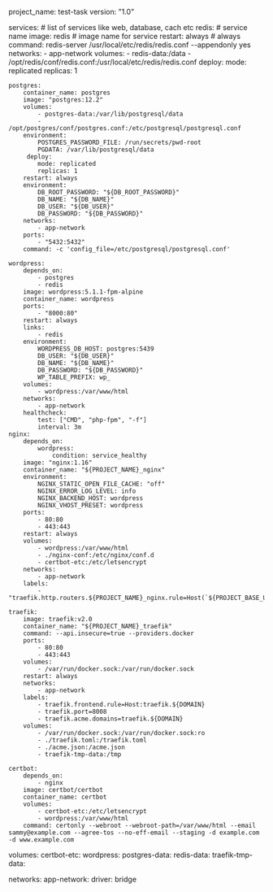 project_name: test-task
version: "1.0"

services:  # list of services like web, database, cach etc
    redis: # service name
        image: redis  # image name for service
        restart: always  # always
        command: redis-server /usr/local/etc/redis/redis.conf --appendonly yes
        networks:
          - app-network
        volumes:
          - redis-data:/data
          - /opt/redis/conf/redis.conf:/usr/local/etc/redis/redis.conf
        deploy:
          mode: replicated
          replicas: 1

    postgres:
        container_name: postgres
        image: "postgres:12.2"
        volumes:
            - postgres-data:/var/lib/postgresql/data
            - /opt/postgres/conf/postgres.conf:/etc/postgresql/postgresql.conf
        environment:
            POSTGRES_PASSWORD_FILE: /run/secrets/pwd-root
            PGDATA: /var/lib/postgresql/data
         deploy:
            mode: replicated
            replicas: 1
        restart: always
        environment:
            DB_ROOT_PASSWORD: "${DB_ROOT_PASSWORD}"
            DB_NAME: "${DB_NAME}"
            DB_USER: "${DB_USER}"
            DB_PASSWORD: "${DB_PASSWORD}"
        networks:
            - app-network
        ports:
            - "5432:5432"
        command: -c 'config_file=/etc/postgresql/postgresql.conf'

    wordpress:
        depends_on:
            - postgres
            - redis
        image: wordpress:5.1.1-fpm-alpine
        container_name: wordpress
        ports:
            - "8000:80"
        restart: always
        links:
            - redis
        environment:
            WORDPRESS_DB_HOST: postgres:5439
            DB_USER: "${DB_USER}"
            DB_NAME: "${DB_NAME}"
            DB_PASSWORD: "${DB_PASSWORD}"
            WP_TABLE_PREFIX: wp_
        volumes:
            - wordpress:/var/www/html
        networks:
            - app-network
        healthcheck:
            test: ["CMD", "php-fpm", "-f"]
            interval: 3m
    nginx:
        depends_on:
            wordpress:
                condition: service_healthy
        image: "nginx:1.16"
        container_name: "${PROJECT_NAME}_nginx"
        environment:
            NGINX_STATIC_OPEN_FILE_CACHE: "off"
            NGINX_ERROR_LOG_LEVEL: info
            NGINX_BACKEND_HOST: wordpress
            NGINX_VHOST_PRESET: wordpress
        ports:
            - 80:80
            - 443:443
        restart: always
        volumes:
            - wordpress:/var/www/html
            - ./nginx-conf:/etc/nginx/conf.d
            - certbot-etc:/etc/letsencrypt
        networks:
            - app-network
        labels:
            - "traefik.http.routers.${PROJECT_NAME}_nginx.rule=Host(`${PROJECT_BASE_URL}`)"

    traefik:
        image: traefik:v2.0
        container_name: "${PROJECT_NAME}_traefik"
        command: --api.insecure=true --providers.docker
        ports:
            - 80:80
            - 443:443
        volumes:
            - /var/run/docker.sock:/var/run/docker.sock
        restart: always
        networks:
            - app-network
        labels:
            - traefik.frontend.rule=Host:traefik.${DOMAIN}
            - traefik.port=8008
            - traefik.acme.domains=traefik.${DOMAIN}
        volumes:
            - /var/run/docker.sock:/var/run/docker.sock:ro  
            - ./traefik.toml:/traefik.toml
            - ./acme.json:/acme.json
            - traefik-tmp-data:/tmp

    certbot:
        depends_on:
            - nginx
        image: certbot/certbot
        container_name: certbot
        volumes:
            - certbot-etc:/etc/letsencrypt
            - wordpress:/var/www/html
        command: certonly --webroot --webroot-path=/var/www/html --email sammy@example.com --agree-tos --no-eff-email --staging -d example.com -d www.example.com
            
volumes:
    certbot-etc:
    wordpress:
    postgres-data:
    redis-data:
    traefik-tmp-data:
    
networks:
    app-network:
    driver: bridge  
